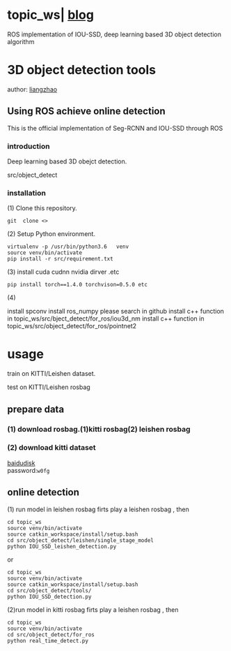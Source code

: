 # topic_ws| [blog](https://blog.csdn.net/liang_shuaige/article/details/114854061?spm=1001.2014.3001.5501)
ROS implementation of IOU-SSD, deep learning based 3D object detection algorithm 


# 3D object detection tools
 author: [liangzhao](https://github.com/liangzhao123)
## Using ROS achieve online detection    
This is the official implementation of Seg-RCNN and IOU-SSD through  ROS

### introduction 
Deep learning based 3D obejct detection.


src/object_detect
### installation 
(1) Clone this repository.
```
git  clone <>
```
(2) Setup Python environment.
```
virtualenv -p /usr/bin/python3.6   venv
source venv/bin/activate 
pip install -r src/requirement.txt 
```
(3) install cuda cudnn nvidia dirver .etc
```
pip install torch==1.4.0 torchvison=0.5.0 etc 
```
(4) 

install spconv 
install ros_numpy please search in github
install c++ function in topic_ws/src/bject_detect/for_ros/iou3d_nm
install c++ function in topic_ws/src/object_detect/for_ros/pointnet2

# usage
train on KITTI/Leishen dataset.

test on KITTI/Leishen rosbag
## prepare data
### (1) download rosbag.(1)kitti rosbag(2) leishen rosbag

### (2) download kitti dataset
[baidudisk](https://pan.baidu.com/s/1lDRciFN2HLREZVaE6E2Brg)   
password:`w0fg`
## online detection
(1) run model in leishen rosbag
firts play a leishen rosbag , then 
```
cd topic_ws
source venv/bin/activate
source catkin_workspace/install/setup.bash
cd src/object_detect/leishen/single_stage_model
python IOU_SSD_leishen_detection.py
```
or
```
cd topic_ws
source venv/bin/activate
source catkin_workspace/install/setup.bash
cd src/object_detect/tools/
python IOU_SSD_detection.py 
```

(2)run model in kitti rosbag
firts play a leishen rosbag , then
```
cd topic_ws
source venv/bin/activate
cd src/object_detect/for_ros
python real_time_detect.py
```


